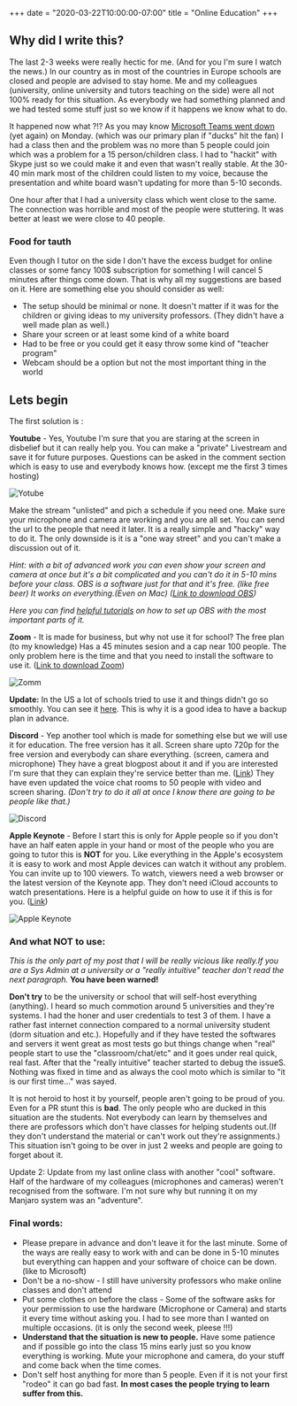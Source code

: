 +++
date = "2020-03-22T10:00:00-07:00"
title = "Online Education"
+++
## Why did I write this?

The last 2-3 weeks were really hectic for me. (And for you I&#39;m sure I watch the news.) In our country as in most of the countries in Europe schools are closed and people are advised to stay home. Me and my colleagues (university, online university and tutors teaching on the side) were all not 100% ready for this situation. As everybody we had something planned and we had tested some stuff just so we know if it happens we know what to do.

It happened now what ?!? As you may know [Microsoft Teams went down](https://arstechnica.com/information-technology/2020/03/microsoft-teams-went-down-for-two-hours-as-europe-logged-in/) (yet again) on Monday. (which was our primary plan if &quot;ducks&quot; hit the fan) I had a class then and the problem was no more than 5 people could join which was a problem for a 15 person/children class. I had to &quot;hackit&quot; with Skype just so we could make it and even that wasn&#39;t really stable. At the 30-40 min mark most of the children could listen to my voice, because the presentation and white board wasn&#39;t updating for more than 5-10 seconds.

One hour after that I had a university class which went close to the same. The connection was horrible and most of the people were stuttering. It was better at least we were close to 40 people.

### Food for tauth

Even though I tutor on the side I don&#39;t have the excess budget for online classes or some fancy 100$ subscription for something I will cancel 5 minutes after things come down. That is why all my suggestions are based on it. Here are something else you should consider as well:

- The setup should be minimal or none. It doesn&#39;t matter if it was for the children or giving ideas to my university professors. (They didn&#39;t have a well made plan as well.)
- Share your screen or at least some kind of a white board
- Had to be free or you could get it easy throw some kind of &quot;teacher program&quot;
- Webcam should be a option but not the most important thing in the world

## Lets begin

The first solution is :

**Youtube** - Yes, Youtube I&#39;m sure that you are staring at the screen in disbelief but it can really help you. You can make a &quot;private&quot; Livestream and save it for future purposes. Questions can be asked in the comment section which is easy to use and everybody knows how. (except me the first 3 times hosting)

![Yotube](img/school/youtube.png)

Make the stream &quot;unlisted&quot; and pich a schedule if you need one. Make sure your microphone and camera are working and you are all set. You can send the url to the people that need it later. It is a really simple and &quot;hacky&quot; way to do it. The only downside is it is a &quot;one way street&quot; and you can&#39;t make a discussion out of it.

_Hint: with a bit of advanced work you can even show your screen and camera at once but it&#39;s a bit complicated and you can&#39;t do it in 5-10 mins before your class. OBS is a software just for that and it&#39;s free. (like free beer) It works on everything.(Even on Mac) (_[_Link to download OBS_](http://obsproject.com/)_)_

_Here you can find_ [_helpful tutorials_](https://obsproject.com/forum/resources/how-to-record-with-obs-add-a-webcam-text-settings-explained-video.80/) _on how to set up OBS with the most important parts of it._



**Zoom** - It is made for business, but why not use it for school? The free plan (to my knowledge) Has a 45 minutes sesion and a cap near 100 people. The only problem here is the time and that you need to install the software to use it. ([Link to download Zoom](https://zoom.us/download))

![Zomm](img/school/zoom.png)

**Update:** In the US a lot of schools tried to use it and things didn&#39;t go so smoothly. You can see it [here](https://9to5google.com/2020/03/18/zoom-android-app-negative-reviews-coronavirus/). This is why it is a good idea to have a backup plan in advance.
 

**Discord** - Yep another tool which is made for something else but we will use it for education. The free version has it all. Screen share upto 720p for the free version and everybody can share everything. (screen, camera and microphone) They have a great blogpost about it and if you are interested I&#39;m sure that they can explain they&#39;re service better than me. ([Link](https://blog.discordapp.com/how-to-use-discord-for-your-classroom-8587bf78e6c4)) They have even updated the voice chat rooms to 50 people with video and screen sharing. 
_(Don&#39;t try to do it all at once I know there are going to be people like that.)_

![Discord](img/school/discord.png)

**Apple Keynote** - Before I start this is only for Apple people so if you don&#39;t have an half eaten apple in your hand or most of the people who you are going to tutor this is **NOT** for you. Like everything in the Apple&#39;s ecosystem it is easy to work and most Apple devices can watch it without any problem. You can invite up to 100 viewers. To watch, viewers need a web browser or the latest version of the Keynote app. They don&#39;t need iCloud accounts to watch presentations. Here is a helpful guide on how to use it if this is for you. ([Link](https://support.apple.com/en-us/HT206205))

 ![Apple Keynote](img/school/keynote.jpg)

### And what NOT to use:

_This is the only part of my post that I will be really vicious like really.If you are a Sys Admin at a university or a &quot;really intuitive&quot; teacher don&#39;t read the next paragraph._ **You have been warned!**

**Don&#39;t try** to be the university or school that will self-host everything (anything). I heard so much commotion around 5 universities and they&#39;re systems. I had the honer and user credentials to test 3 of them. I have a rather fast internet connection compared to a normal university student (dorm situation and etc.). Hopefully and if they have tested the softwares and servers it went great as most tests go but things change when &quot;real&quot; people start to use the &quot;classroom/chat/etc&quot; and it goes under real quick, real fast. After that the &quot;really intuitive&quot; teacher started to debug the issueS. Nothing was fixed in time and as always the cool moto which is similar to &quot;it is our first time...&quot; was sayed.

It is not heroid to host it by yourself, people aren&#39;t going to be proud of you. Even for a PR stunt this is **bad**. The only people who are ducked in this situation are the students. Not everybody can learn by themselves and there are professors which don&#39;t have classes for helping students out.(If they don't understand the material or can't work out they're assignments.) This situation isn&#39;t going to be over in just 2 weeks and people are going to forget about it.

Update 2: Update from my last online class with another "cool" software. Half of the hardware of my colleagues (microphones and cameras) weren't recognised from the software. I'm not sure why but running it on my Manjaro system was an "adventure".

### Final words:

- Please prepare in advance and don&#39;t leave it for the last minute. Some of the ways are really easy to work with and can be done in 5-10 minutes but everything can happen and your software of choice can be down. (like to Microsoft)
- Don&#39;t be a no-show - I still have university professors who make online classes and don&#39;t attend
- Put some clothes on before the class - Some of the software asks for your permission to use the hardware (Microphone or Camera) and starts it every time without asking you. I had to see more than I wanted on multiple occasions. (it is only the second week, pleese !!!)
- **Understand that the situation is new to people.** Have some patience and if possible go into the class 15 mins early just so you know everything is working. Mute your microphone and camera, do your stuff and come back when the time comes.
- Don&#39;t self host anything for more than 5 people. Even if it is not your first &quot;rodeo&quot; it can go bad fast. **In most cases the people trying to learn suffer from this.**